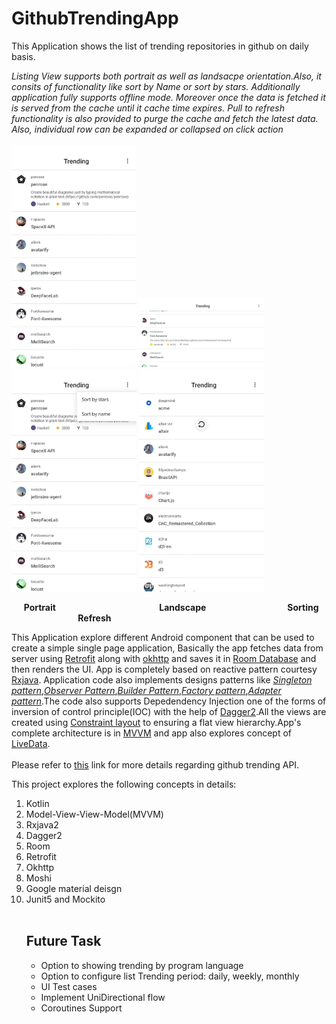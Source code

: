 # GithubTrendingApp
This Application shows the list of trending repositories in github on daily basis.   

*Listing View supports both portrait as well as landsacpe orientation.Also, it consits of functionality like sort by Name or sort by stars. Additionally application fully supports offline mode. Moreover once the data is fetched it is served from the cache until it cache time expires. Pull to refresh functionality is also provided to purge the cache and fetch the latest data. Also, individual row can be expanded or collapsed on click action*  <br /><br />
     <img src="https://github.com/rajatbeck/GithubTrendingApp/blob/master/screenshots/list.jpeg" width="200"> 
              <img src="https://github.com/rajatbeck/GithubTrendingApp/blob/master/screenshots/landscape.jpeg" width="200"> <img src="https://github.com/rajatbeck/GithubTrendingApp/blob/master/screenshots/sort.jpeg" width="200">   <img src="https://github.com/rajatbeck/GithubTrendingApp/blob/master/screenshots/force_cache.jpeg" width="200">
              
&nbsp;&nbsp;&nbsp;&nbsp;&nbsp;**Portrait**&nbsp;&nbsp;&nbsp;&nbsp;&nbsp;&nbsp;&nbsp;&nbsp;&nbsp;&nbsp;&nbsp;&nbsp;&nbsp;&nbsp;&nbsp;&nbsp;&nbsp;&nbsp;&nbsp;&nbsp;&nbsp;&nbsp;&nbsp;&nbsp;&nbsp;&nbsp;&nbsp;&nbsp;&nbsp;&nbsp;&nbsp;&nbsp;&nbsp;&nbsp;&nbsp;&nbsp;&nbsp;&nbsp;&nbsp;&nbsp;&nbsp;&nbsp;**Landscape**&nbsp;&nbsp;&nbsp;&nbsp;&nbsp;&nbsp;&nbsp;&nbsp;&nbsp;&nbsp;&nbsp;&nbsp;&nbsp;&nbsp;&nbsp;&nbsp;&nbsp;&nbsp;&nbsp;&nbsp;&nbsp;&nbsp;&nbsp;&nbsp;&nbsp;&nbsp;&nbsp;&nbsp;&nbsp;&nbsp;&nbsp;&nbsp;&nbsp;**Sorting**&nbsp;&nbsp;&nbsp;&nbsp;&nbsp;&nbsp;&nbsp;&nbsp;&nbsp;&nbsp;&nbsp;&nbsp;&nbsp;&nbsp;&nbsp;&nbsp;&nbsp;&nbsp;&nbsp;&nbsp;&nbsp;&nbsp;&nbsp;&nbsp;&nbsp;&nbsp;&nbsp;&nbsp;&nbsp;&nbsp;**Refresh**


This Application explore different Android component that can be used to create a simple single page application, Basically the app fetches data from server using <ins>Retrofit</ins> along with <ins>okhttp</ins> and saves it in <ins>Room Database</ins> and then renders the UI. App is completely based on reactive pattern courtesy <ins>Rxjava</ins>. Application code also implements designs patterns like <ins>*Singleton pattern*,*Observer Pattern*,*Builder Pattern*,*Factory pattern*,*Adapter pattern*</ins>.The code also supports Depedendency Injection one of the forms of inversion of control principle(IOC) with the help of <ins>Dagger2</ins>.All the views are created using <ins>Constraint layout</ins> to ensuring a flat view hierarchy.App's complete architecture is in <ins>MVVM</ins> and app also explores concept of <ins>LiveData</ins>. <br /><br />Please refer to [this](https://githubtrendingapi.docs.apiary.io/#reference/0/developers/list-trending-repositories) link for more details regarding github trending API.

This project explores the following concepts in details:    
<ol>
  <li>Kotlin</li>   
  <li>Model-View-View-Model(MVVM)</li>  
  <li>Rxjava2</li>  
  <li>Dagger2</li>    
  <li>Room</li>   
  <li>Retrofit</li>   
<li>Okhttp</li>   
  <li>Moshi</li>  
  <li>Google material deisgn</li>   
  <li>Junit5 and Mockito</li> <br />
  
  <h2>Future Task</h2>
  
  <ul>
  <li>Option to showing trending by program language</li>
  <li>Option to configure list Trending period: daily, weekly, monthly</li>
  <li> UI Test cases </li>
  <li> Implement UniDirectional flow </li>
  <li> Coroutines Support </li>
  </ul>




 
